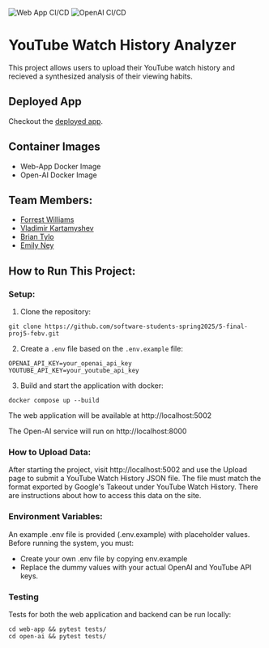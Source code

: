 ![Web App CI/CD](https://github.com/software-students-spring2025/5-final-proj5-febv/actions/workflows/web-app.yml/badge.svg?branch=)
![OpenAI CI/CD](https://github.com/software-students-spring2025/5-final-proj5-febv/actions/workflows/open-ai.yml/badge.svg?branch=)

# YouTube Watch History Analyzer

This project allows users to upload their YouTube watch history and recieved a synthesized analysis of their viewing habits. 

## Deployed App
Checkout the [deployed app](http://45.55.231.88:5002/).

## Container Images
- Web-App Docker Image
- Open-AI Docker Image

## Team Members:
- [Forrest Williams](https://github.com/Zeklin)
- [Vladimir Kartamyshev](https://github.com/lawaldemur)
- [Brian Tylo](https://github.com/brian105)
- [Emily Ney](https://github.com/EmilyNey)

## How to Run This Project:
### Setup:
1. Clone the repository:<br>
```
git clone https://github.com/software-students-spring2025/5-final-proj5-febv.git
```
2. Create a `.env` file based on the `.env.example` file:<br>
```
OPENAI_API_KEY=your_openai_api_key
YOUTUBE_API_KEY=your_youtube_api_key
```
3. Build and start the application with docker:<br>
```
docker compose up --build
```
The web application will be available at http://localhost:5002

The Open-AI service will run on http://localhost:8000

### How to Upload Data:
After starting the project, visit http://localhost:5002 and use the Upload page to submit a YouTube Watch History JSON file. The file must match the format exported by Google's Takeout under YouTube Watch History. There are instructions about how to access this data on the site. 

### Environment Variables:
An example .env file is provided (.env.example) with placeholder values. Before running the system, you must:
- Create your own .env file by copying env.example
- Replace the dummy values with your actual OpenAI and YouTube API keys.

### Testing
Tests for both the web application and backend can be run locally:
```
cd web-app && pytest tests/
cd open-ai && pytest tests/
```